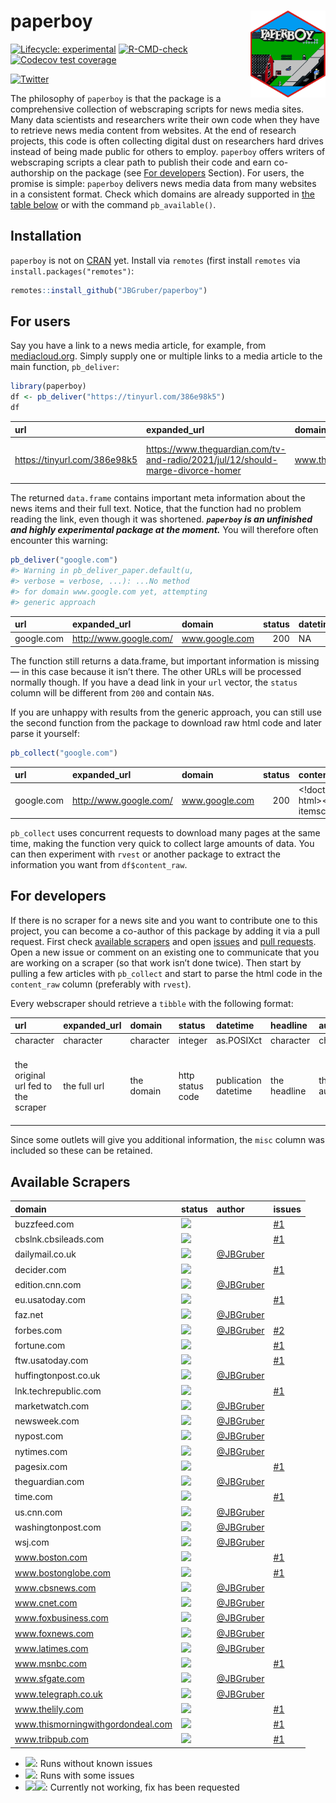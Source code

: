 
# paperboy <img src="man/figures/logo.svg" align="right" height="139" />

<!-- badges: start -->

[![Lifecycle:
experimental](https://img.shields.io/badge/lifecycle-experimental-orange.svg)](https://lifecycle.r-lib.org/articles/stages.html#experimental)
[![R-CMD-check](https://github.com/JBGruber/paperboy/workflows/R-CMD-check/badge.svg)](https://github.com/JBGruber/paperboy/actions)
[![Codecov test
coverage](https://codecov.io/gh/JBGruber/paperboy/branch/main/graph/badge.svg)](https://codecov.io/gh/JBGruber/paperboy?branch=main)
<!-- badges: end -->

[![Twitter](https://img.shields.io/twitter/url/https/twitter.com/JohannesBGruber.svg?style=social&label=Follow%20%40JohannesBGruber)](https://twitter.com/JohannesBGruber)

The philosophy of `paperboy` is that the package is a comprehensive
collection of webscraping scripts for news media sites. Many data
scientists and researchers write their own code when they have to
retrieve news media content from websites. At the end of research
projects, this code is often collecting digital dust on researchers hard
drives instead of being made public for others to employ. `paperboy`
offers writers of webscraping scripts a clear path to publish their code
and earn co-authorship on the package (see [For
developers](#for-developers) Section). For users, the promise is simple:
`paperboy` delivers news media data from many websites in a consistent
format. Check which domains are already supported in [the table
below](#available-scrapers) or with the command `pb_available()`.

## Installation

`paperboy` is not on [CRAN](https://CRAN.R-project.org) yet. Install via
`remotes` (first install `remotes` via `install.packages("remotes")`:

``` r
remotes::install_github("JBGruber/paperboy")
```

## For users

Say you have a link to a news media article, for example, from
[mediacloud.org](https://mediacloud.org/). Simply supply one or multiple
links to a media article to the main function, `pb_deliver`:

``` r
library(paperboy)
df <- pb_deliver("https://tinyurl.com/386e98k5")
df
```

| url                            | expanded_url                                                                      | domain              | status | datetime            | author                                                | headline                | text                     | misc |
|:-------------------------------|:----------------------------------------------------------------------------------|:--------------------|-------:|:--------------------|:------------------------------------------------------|:------------------------|:-------------------------|:-----|
| <https://tinyurl.com/386e98k5> | <https://www.theguardian.com/tv-and-radio/2021/jul/12/should-marge-divorce-homer> | www.theguardian.com |    200 | 2021-07-12 12:00:13 | <https://www.theguardian.com/profile/stuart-heritage> | ’A woman trapped in an… | The Simpson couple have… | NULL |

The returned `data.frame` contains important meta information about the
news items and their full text. Notice, that the function had no problem
reading the link, even though it was shortened. ***`paperboy` is an
unfinished and highly experimental package at the moment.*** You will
therefore often encounter this warning:

``` r
pb_deliver("google.com")
#> Warning in pb_deliver_paper.default(u,
#> verbose = verbose, ...): ...No method
#> for domain www.google.com yet, attempting
#> generic approach
```

| url        | expanded_url             | domain         | status | datetime | author | headline | text                                               | misc |
|:-----------|:-------------------------|:---------------|-------:|:---------|:-------|:---------|:---------------------------------------------------|:-----|
| google.com | <http://www.google.com/> | www.google.com |    200 | NA       | NA     | Google   |  | NULL |

The function still returns a data.frame, but important information is
missing — in this case because it isn’t there. The other URLs will be
processed normally though. If you have a dead link in your `url` vector,
the `status` column will be different from `200` and contain `NA`s.

If you are unhappy with results from the generic approach, you can still
use the second function from the package to download raw html code and
later parse it yourself:

``` r
pb_collect("google.com")
```

| url        | expanded_url             | domain         | status | content_raw                        |
|:-----------|:-------------------------|:---------------|-------:|:-----------------------------------|
| google.com | <http://www.google.com/> | www.google.com |    200 | \<!doctype html\>\<html itemscope… |

`pb_collect` uses concurrent requests to download many pages at the same
time, making the function very quick to collect large amounts of data.
You can then experiment with `rvest` or another package to extract the
information you want from `df$content_raw`.

## For developers

If there is no scraper for a news site and you want to contribute one to
this project, you can become a co-author of this package by adding it
via a pull request. First check [available
scrapers](#available-scrapers) and open
[issues](https://github.com/JBGruber/paperboy/issues) and [pull
requests](https://github.com/JBGruber/paperboy/pulls). Open a new issue
or comment on an existing one to communicate that you are working on a
scraper (so that work isn’t done twice). Then start by pulling a few
articles with `pb_collect` and start to parse the html code in the
`content_raw` column (preferably with `rvest`).

Every webscraper should retrieve a `tibble` with the following format:

| url                                 | expanded_url | domain     | status           | datetime             | headline     | author     | text          | misc                                                                      |
|:------------------------------------|:-------------|:-----------|:-----------------|:---------------------|:-------------|:-----------|:--------------|:--------------------------------------------------------------------------|
| character                           | character    | character  | integer          | as.POSIXct           | character    | character  | character     | list                                                                      |
| the original url fed to the scraper | the full url | the domain | http status code | publication datetime | the headline | the author | the full text | all other information that can be consistently found on a specific outlet |

Since some outlets will give you additional information, the `misc`
column was included so these can be retained.

## Available Scrapers

| domain                            | status                                                        | author                                    | issues                                               |
|:----------------------------------|:--------------------------------------------------------------|:------------------------------------------|:-----------------------------------------------------|
| buzzfeed.com                      | ![](https://img.shields.io/badge/status-requested-lightgrey)  |                                           | [#1](https://github.com/JBGruber/paperboy/issues/1) |
| cbslnk.cbsileads.com              | ![](https://img.shields.io/badge/status-requested-lightgrey)  |                                           | [#1](https://github.com/JBGruber/paperboy/issues/1) |
| dailymail.co.uk                   | ![](https://img.shields.io/badge/status-gold-%23ffd700.svg)   | [@JBGruber](https://github.com/JBGruber/) |                                                      |
| decider.com                       | ![](https://img.shields.io/badge/status-requested-lightgrey)  |                                           | [#1](https://github.com/JBGruber/paperboy/issues/1) |
| edition.cnn.com                   | ![](https://img.shields.io/badge/status-gold-%23ffd700.svg)   | [@JBGruber](https://github.com/JBGruber/) |                                                      |
| eu.usatoday.com                   | ![](https://img.shields.io/badge/status-requested-lightgrey)  |                                           | [#1](https://github.com/JBGruber/paperboy/issues/1) |
| faz.net                           | ![](https://img.shields.io/badge/status-gold-%23ffd700.svg)   | [@JBGruber](https://github.com/JBGruber/) |                                                      |
| forbes.com                        | ![](https://img.shields.io/badge/status-silver-%23C0C0C0.svg) | [@JBGruber](https://github.com/JBGruber/) | [#2](https://github.com/JBGruber/paperboy/issues/2) |
| fortune.com                       | ![](https://img.shields.io/badge/status-requested-lightgrey)  |                                           | [#1](https://github.com/JBGruber/paperboy/issues/1) |
| ftw.usatoday.com                  | ![](https://img.shields.io/badge/status-requested-lightgrey)  |                                           | [#1](https://github.com/JBGruber/paperboy/issues/1) |
| huffingtonpost.co.uk              | ![](https://img.shields.io/badge/status-gold-%23ffd700.svg)   | [@JBGruber](https://github.com/JBGruber/) |                                                      |
| lnk.techrepublic.com              | ![](https://img.shields.io/badge/status-requested-lightgrey)  |                                           | [#1](https://github.com/JBGruber/paperboy/issues/1) |
| marketwatch.com                   | ![](https://img.shields.io/badge/status-gold-%23ffd700.svg)   | [@JBGruber](https://github.com/JBGruber/) |                                                      |
| newsweek.com                      | ![](https://img.shields.io/badge/status-gold-%23ffd700.svg)   | [@JBGruber](https://github.com/JBGruber/) |                                                      |
| nypost.com                        | ![](https://img.shields.io/badge/status-gold-%23ffd700.svg)   | [@JBGruber](https://github.com/JBGruber/) |                                                      |
| nytimes.com                       | ![](https://img.shields.io/badge/status-gold-%23ffd700.svg)   | [@JBGruber](https://github.com/JBGruber/) |                                                      |
| pagesix.com                       | ![](https://img.shields.io/badge/status-requested-lightgrey)  |                                           | [#1](https://github.com/JBGruber/paperboy/issues/1) |
| theguardian.com                   | ![](https://img.shields.io/badge/status-gold-%23ffd700.svg)   | [@JBGruber](https://github.com/JBGruber/) |                                                      |
| time.com                          | ![](https://img.shields.io/badge/status-requested-lightgrey)  |                                           | [#1](https://github.com/JBGruber/paperboy/issues/1) |
| us.cnn.com                        | ![](https://img.shields.io/badge/status-gold-%23ffd700.svg)   | [@JBGruber](https://github.com/JBGruber/) |                                                      |
| washingtonpost.com                | ![](https://img.shields.io/badge/status-gold-%23ffd700.svg)   | [@JBGruber](https://github.com/JBGruber/) |                                                      |
| wsj.com                           | ![](https://img.shields.io/badge/status-gold-%23ffd700.svg)   | [@JBGruber](https://github.com/JBGruber/) |                                                      |
| www.boston.com                    | ![](https://img.shields.io/badge/status-requested-lightgrey)  |                                           | [#1](https://github.com/JBGruber/paperboy/issues/1) |
| www.bostonglobe.com               | ![](https://img.shields.io/badge/status-requested-lightgrey)  |                                           | [#1](https://github.com/JBGruber/paperboy/issues/1) |
| www.cbsnews.com                   | ![](https://img.shields.io/badge/status-gold-%23ffd700.svg)   | [@JBGruber](https://github.com/JBGruber/) |                                                      |
| www.cnet.com                      | ![](https://img.shields.io/badge/status-gold-%23ffd700.svg)   | [@JBGruber](https://github.com/JBGruber/) |                                                      |
| www.foxbusiness.com               | ![](https://img.shields.io/badge/status-gold-%23ffd700.svg)   | [@JBGruber](https://github.com/JBGruber/) |                                                      |
| www.foxnews.com                   | ![](https://img.shields.io/badge/status-gold-%23ffd700.svg)   | [@JBGruber](https://github.com/JBGruber/) |                                                      |
| www.latimes.com                   | ![](https://img.shields.io/badge/status-gold-%23ffd700.svg)   | [@JBGruber](https://github.com/JBGruber/) |                                                      |
| www.msnbc.com                     | ![](https://img.shields.io/badge/status-requested-lightgrey)  |                                           | [#1](https://github.com/JBGruber/paperboy/issues/1) |
| www.sfgate.com                    | ![](https://img.shields.io/badge/status-gold-%23ffd700.svg)   | [@JBGruber](https://github.com/JBGruber/) |                                                      |
| www.telegraph.co.uk               | ![](https://img.shields.io/badge/status-gold-%23ffd700.svg)   | [@JBGruber](https://github.com/JBGruber/) |                                                      |
| www.thelily.com                   | ![](https://img.shields.io/badge/status-requested-lightgrey)  |                                           | [#1](https://github.com/JBGruber/paperboy/issues/1) |
| www.thismorningwithgordondeal.com | ![](https://img.shields.io/badge/status-requested-lightgrey)  |                                           | [#1](https://github.com/JBGruber/paperboy/issues/1) |
| www.tribpub.com                   | ![](https://img.shields.io/badge/status-requested-lightgrey)  |                                           | [#1](https://github.com/JBGruber/paperboy/issues/1) |

- ![](https://img.shields.io/badge/status-gold-%23ffd700.svg): Runs
  without known issues
- ![](https://img.shields.io/badge/status-silver-%23C0C0C0.svg): Runs
  with some issues
- ![](https://img.shields.io/badge/status-broken-%23D8634C)![](https://img.shields.io/badge/status-requested-lightgrey):
  Currently not working, fix has been requested
